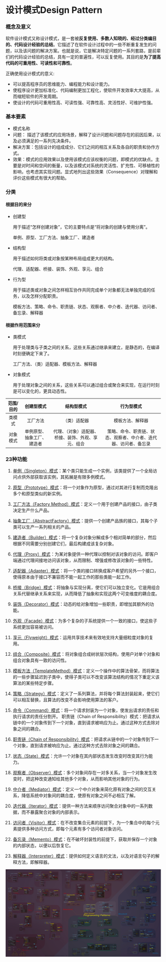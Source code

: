 # 设计模式Design Pattern

### 概念及意义

软件设计模式又称设计模式，是一套被**反复使用、多数人知晓的、经过分类编目的、代码设计经验的总结**。它描述了在软件设计过程中的一些不断重复发生的问题，以及该问题的解决方案。也就是说，它是解决特定问题的一系列套路，是前辈们的代码设计经验的总结，具有一定的普遍性，可以反复使用。其目的是**为了提高代码的可重用性、可读性和可靠性**。

正确使用设计模式的意义:

- 可以提高程序员的思维能力、编程能力和设计能力。
- 使程序设计更加标准化、代码编制更加工程化，使软件开发效率大大提高，从而缩短软件的开发周期。
- 使设计的代码可重用性高、可读性强、可靠性高、灵活性好、可维护性强。
  
### 基本要素

- 模式名称
- 问题： 描述了该模式的应用场景，解释了设计问题和问题存在的前因后果，以及必须满足的一系列先决条件。
- 解决方案：包括设计的组成成分、它们之间的相互关系及各自的职责和协作方式。
- 效果：模式的应用效果以及使用该模式应该权衡的问题，即模式的优缺点。主要是对时间和空间的衡量，以及该模式对系统的灵活性、扩充性、可移植性的影响，也考虑其实现问题。显式地列出这些效果（Consequence）对理解和评价这些模式有很大的帮助。

### 分类

#### 根据目的来分

- 创建型
  
    用于描述“怎样创建对象”，它的主要特点是“将对象的创建与使用分离”。

    单例、原型、工厂方法、抽象工厂、建造者

- 结构型
    
    用于描述如何将类或对象按某种布局组成更大的结构。

    代理、适配器、桥接、装饰、外观、享元、组合

- 行为型
    
    用于描述类或对象之间怎样相互协作共同完成单个对象都无法单独完成的任务，以及怎样分配职责。

    模板方法、策略、命令、职责链、状态、观察者、中介者、迭代器、访问者、备忘录、解释器

#### 根据作用范围来分

- 类模式
    
    用于处理类与子类之间的关系，这些关系通过继承来建立，是静态的，在编译时刻便确定下来了。

    工厂方法、（类）适配器、模板方法、解释器
    
- 对象模式
    
    用于处理对象之间的关系，这些关系可以通过组合或聚合来实现，在运行时刻是可以变化的，更具动态性。



|范围/目的|创建型模式|结构型模式|行为型模式|
|:---:|:---:|:---:|:---:|
|类模式|工厂方法|（类）适配器|模板方法、解释器|
|对象模式|单例原型、抽象工厂、建造者|代理、（对象）适配器、桥接、装饰、外观、享元、组合|策略、命令、职责链、状态、观察者、中介者、迭代器、访问者、备忘录|


### 23种功能

1. [单例（Singleton）模式](singleton.md)：某个类只能生成一个实例，该类提供了一个全局访问点供外部获取该实例，其拓展是有限多例模式。

2. [原型（Prototype）模式](prototype.md)：将一个对象作为原型，通过对其进行复制而克隆出多个和原型类似的新实例。

3. [工厂方法（Factory Method）模式](factory-method.md)：定义一个用于创建产品的接口，由子类决定生产什么产品。

4. [抽象工厂（AbstractFactory）模式](abstract-factory.md)：提供一个创建产品族的接口，其每个子类可以生产一系列相关的产品。
   
5. [建造者（Builder）模式](builder.md)：将一个复杂对象分解成多个相对简单的部分，然后根据不同需要分别创建它们，最后构建成该复杂对象。

6. [代理（Proxy）模式](proxy.md)：为某对象提供一种代理以控制对该对象的访问。即客户端通过代理间接地访问该对象，从而限制、增强或修改该对象的一些特性。

7. [适配器（Adapter）模式](adapter.md)：将一个类的接口转换成客户希望的另外一个接口，使得原本由于接口不兼容而不能一起工作的那些类能一起工作。

8. [桥接（Bridge）模式](bridge.md)：将抽象与实现分离，使它们可以独立变化。它是用组合关系代替继承关系来实现，从而降低了抽象和实现这两个可变维度的耦合度。

9. [装饰（Decorator）模式](decorator.md)：动态的给对象增加一些职责，即增加其额外的功能。

10. [外观（Facade）模式](facade.md)：为多个复杂的子系统提供一个一致的接口，使这些子系统更加容易被访问。

11. [享元（Flyweight）模式](flyweight.md)：运用共享技术来有效地支持大量细粒度对象的复用。

12. [组合（Composite）模式](composite.md)：将对象组合成树状层次结构，使用户对单个对象和组合对象具有一致的访问性。

13. [模板方法（TemplateMethod）模式](template-method.md)：定义一个操作中的算法骨架，而将算法的一些步骤延迟到子类中，使得子类可以不改变该算法结构的情况下重定义该算法的某些特定步骤。

14. [策略（Strategy）模式](strategy.md)：定义了一系列算法，并将每个算法封装起来，使它们可以相互替换，且算法的改变不会影响使用算法的客户。

15. [命令（Command）模式](command.md)：将一个请求封装为一个对象，使发出请求的责任和执行请求的责任分割开。
职责链（Chain of Responsibility）模式：把请求从链中的一个对象传到下一个对象，直到请求被响应为止。通过这种方式去除对象之间的耦合。

16. [职责链（Chain of Responsibility）模式](chain-of-responsibility.md)：把请求从链中的一个对象传到下一个对象，直到请求被响应为止。通过这种方式去除对象之间的耦合。
    
17. [状态（State）模式](state.md)：允许一个对象在其内部状态发生改变时改变其行为能力。
    
18. [观察者（Observer）模式](observer.md)：多个对象间存在一对多关系，当一个对象发生改变时，把这种改变通知给其他多个对象，从而影响其他对象的行为。

19. [中介者（Mediator）模式](mediator.md)：定义一个中介对象来简化原有对象之间的交互关系，降低系统中对象间的耦合度，使原有对象之间不必相互了解。

20. [迭代器（Iterator）模式](iterator.md)：提供一种方法来顺序访问聚合对象中的一系列数据，而不暴露聚合对象的内部表示。

21. [访问者（Visitor）模式](visitor.md)：在不改变集合元素的前提下，为一个集合中的每个元素提供多种访问方式，即每个元素有多个访问者对象访问。

22. [备忘录（Memento）模式](memento.md)：在不破坏封装性的前提下，获取并保存一个对象的内部状态，以便以后恢复它。

23. [解释器（Interpreter）模式](interpreter.md)：提供如何定义语言的文法，以及对语言句子的解释方法，即解释器。

![DesignPattern](img/ProgrammingPatterns.jpg)